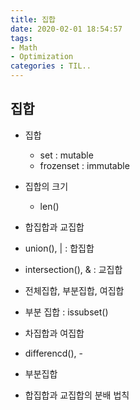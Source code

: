 ```yaml
---
title: 집합
date: 2020-02-01 18:54:57
tags:
- Math
- Optimization
categories : TIL..
---
```

## 집합
- 집합
  - set : mutable
  - frozenset : immutable

- 집합의 크기
  - len()

- 합집합과 교집합
 - union(), | : 합집합
 - intersection(), & : 교집합

- 전체집합, 부분집합, 여집합
 - 부분 집합 : issubset()

- 차집합과 여집합
 - differencd(), - 

- 부분집합

- 합집합과 교집합의 분배 법칙